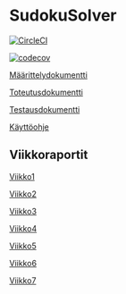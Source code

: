 # SudokuSolver

[![CircleCI](https://circleci.com/gh/nagajaga/SudokuSolver.svg?style=svg)](https://circleci.com/gh/nagajaga/SudokuSolver)


[![codecov](https://codecov.io/gh/nagajaga/SudokuSolver/branch/master/graph/badge.svg)](https://codecov.io/gh/nagajaga/SudokuSolver)



[Määrittelydokumentti](https://github.com/nagajaga/SudokuSolver/blob/master/documentation/M%C3%A4%C3%A4rittelydokumentti.md)

[Toteutusdokumentti](https://github.com/nagajaga/SudokuSolver/blob/master/documentation/Toteutusdokumentti.md)

[Testausdokumentti](https://github.com/nagajaga/SudokuSolver/blob/master/documentation/Testausdokumentti.md)

[Käyttöohje](https://github.com/nagajaga/SudokuSolver/blob/master/documentation/K%C3%A4ytt%C3%B6ohje.md)


## Viikkoraportit

[Viikko1](https://github.com/nagajaga/SudokuSolver/blob/master/documentation/viikkoraportti_1.md)

[Viikko2](https://github.com/nagajaga/SudokuSolver/blob/master/documentation/viikkoraportti_2.md)

[Viikko3](https://github.com/nagajaga/SudokuSolver/blob/master/documentation/viikkoraportti_3.md)

[Viikko4](https://github.com/nagajaga/SudokuSolver/blob/master/documentation/viikkoraportti_4.md)

[Viikko5](https://github.com/nagajaga/SudokuSolver/blob/master/documentation/viikkoraportti_5.md)

[Viikko6](https://github.com/nagajaga/SudokuSolver/blob/master/documentation/viikkoraportti_6.md)

[Viikko7](https://github.com/nagajaga/SudokuSolver/blob/master/documentation/viikkoraportti_7.md)
